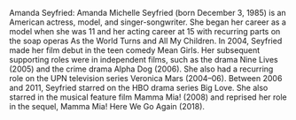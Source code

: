 Amanda Seyfried: Amanda Michelle Seyfried (born December 3, 1985) is an American actress, model, and singer-songwriter. She began her career as a model when she was 11 and her acting career at 15 with recurring parts on the soap operas As the World Turns and All My Children. In 2004, Seyfried made her film debut in the teen comedy Mean Girls. Her subsequent supporting roles were in independent films, such as the drama Nine Lives (2005) and the crime drama Alpha Dog (2006). She also had a recurring role on the UPN television series Veronica Mars (2004–06). Between 2006 and 2011, Seyfried starred on the HBO drama series Big Love. She also starred in the musical feature film Mamma Mia! (2008) and reprised her role in the sequel, Mamma Mia! Here We Go Again (2018).
